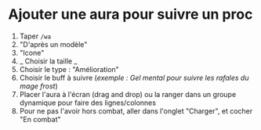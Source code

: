 # Ajouter une aura pour suivre un proc
1. Taper ```/wa```
2. "D'après un modèle"
3. "Icone"
4. _ Choisir la taille _
5. Choisir le type : "Amélioration"
6. Choisir le buff à suivre (_exemple : Gel mental pour suivre les rafales du mage frost_)
7. Placer l'aura à l'écran (drag and drop) ou la ranger dans un groupe dynamique pour faire des lignes/colonnes
8. Pour ne pas l'avoir hors combat, aller dans l'onglet "Charger", et cocher "En combat"
